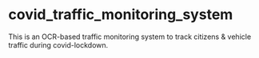 # covid_traffic_monitoring_system
This is an OCR-based traffic monitoring system to track citizens &amp; vehicle traffic during covid-lockdown.

